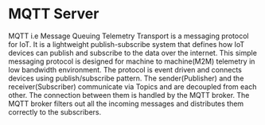 # MQTT Server

MQTT i.e Message Queuing Telemetry Transport is a messaging protocol for IoT. It is a lightweight publish-subscribe system that defines how IoT devices can publish and subscribe to the data over the internet. This simple messaging protocol is designed for machine to machine(M2M) telemetry in low bandwidth environment. The protocol is event driven and connects devices using publish/subscribe pattern. The sender(Publisher) and the receiver(Subscriber) communicate via Topics and are decoupled from each other. The connection between them is handled by the MQTT broker. The MQTT broker filters out all the incoming messages and distributes them correctly to the subscribers.